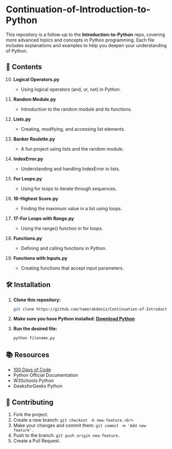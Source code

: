 # Continuation-of-Introduction-to-Python

This repository is a follow-up to the **Introduction-to-Python** repo, covering more advanced topics and concepts in Python programming. Each file includes explanations and examples to help you deepen your understanding of Python.

## 📁 Contents

10. **Logical Operators.py**  
    - Using logical operators (and, or, not) in Python.

11. **Random Module.py**  
    - Introduction to the random module and its functions.

12. **Lists.py**  
    - Creating, modifying, and accessing list elements.

13. **Banker Roulette.py**  
    - A fun project using lists and the random module.

14. **IndexError.py**  
    - Understanding and handling IndexError in lists.

15. **For Loops.py**  
    - Using for loops to iterate through sequences.

16. **16-Highest Score.py**  
    - Finding the maximum value in a list using loops.

17. **17-For Loops with Range.py**  
    - Using the range() function in for loops.

18. **Functions.py**  
    - Defining and calling functions in Python.

19. **Functions with Inputs.py**  
    - Creating functions that accept input parameters.

## 🛠 Installation

1. **Clone this repository:**
   ```bash
   git clone https://github.com/tamerakdeniz/Continuation-of-Introduction-to-Python.git
2. **Make sure you have Python installed: <a href = "https://www.python.org/downloads/">Download Python</a> <br>**

3.  **Run the desired file:**
    ```bash
    python filename.py

## 📚 Resources
- <a href = "https://www.udemy.com/course/100-days-of-code/">100 Days of Code</a> <br>
- Python Official Documentation <br>
- W3Schools Python <br>
- GeeksforGeeks Python <br>

## 🤝 Contributing
1. Fork the project.<br>
2. Create a new branch: ```git checkout -b new-feature.<br>```<br>
3. Make your changes and commit them: ```git commit -m 'Add new feature'.```<br>
4. Push to the branch: ```git push origin new-feature.```<br>
5. Create a Pull Request.
